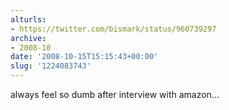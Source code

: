 ```yaml
---
alturls:
- https://twitter.com/bismark/status/960739297
archive:
- 2008-10
date: '2008-10-15T15:15:43+00:00'
slug: '1224083743'
---
```


always feel so dumb after interview with amazon...

